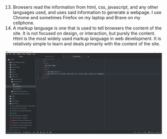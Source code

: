 13. Browsers read the information from html, css, javascript, and any other languages used, and uses said information to generate a webpage.  I use Chrome and sometimes Firefox on my laptop and Brave on my cellphone.
14. A markup language is one that is used to tell browsers the content of the site. It is not focused on design, or interaction, but purely the content. Html is the most widely used markup language in web development. It is relatively simple to learn and deals primarily with the content of the site.

![](./images/happy-progress.jpg "Happy progress")
